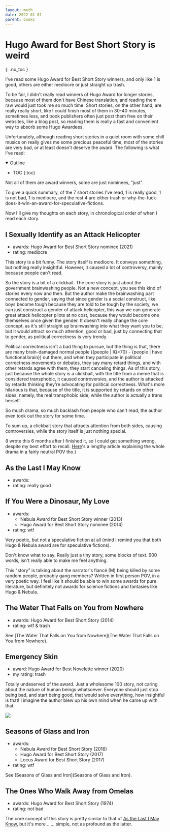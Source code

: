 ```yaml
---
layout: meth
date: 2022-01-01
parent: books
---
```

# Hugo Award for Best Short Story is weird
{: .no_toc }

I've read some Hugo Award for Best Short Story winners, and only like 1 is good, others are either mediocre or just straight up trash. 

To be fair, I didn't really read winners of Hugo Award for longer stories, because most of them don't have Chinese translation, and reading them raw would just took me so much time. Short stories, on the other hand, are really really short, like I could finish most of them in 30-40 minutes, sometimes less, and book publishers often just post them free on their websites, like a blog post, so reading them is really a fast and convenient way to absorb some Hugo Awardees.

Unfortunately, although reading short stories in a quiet room with some chill musics on really gives me some precious peaceful time, most of the stories are very bad, or at least doesn't deserve the award. The following is what I've read:

<details open markdown="block">
  <summary>
    Outline
  </summary>

- TOC
{:toc}
</details>

Not all of them are award winners, some are just nominees, "just".  

To give a quick summary, of the 7 short stories I've read, 1 is really good, 1 is not bad, 1 is mediocre, and the rest 4 are either trash or why-the-fuck-does-it-win-an-award-for-speculative-fictions.

Now I'll give my thoughts on each story, in chronological order of when I read each story.

## I Sexually Identify as an Attack Helicopter
- awards: Hugo Award for Best Short Story nominee (2021)
- rating: mediocre

This story is a bit funny. The story itself is mediocre. It conveys something, but nothing really insightful. However, it caused a lot of controversy, mainly because people can't read.

So the story is a bit of a clickbait. The core story is just about the government brainwashing people. Not a new concept, you see this kind of stories every now and then. But the author make the brainwashing part connected to gender, saying that since gender is a social construct, like boys become tough because they are told to be tough by the society, we can just construct a gender of attack helicopter, this way we can generate great attack helicopter pilots at no cost, because they would become one themselves once given the gender. It doesn't really change the core concept, as it's still straight up brainwashing into what they want you to be, but it would attract so much attention, good or bad, just by connecting that to gender, as political correctness is very trendy. 

Political correctness isn't a bad thing to pursue, but the thing is that, there are many brain-damaged normal people ({people \| IQ>70} - {people \| have functional brain}) out there, and when they participate in political correctness movements or debates, they say many retard things, and with other retards agree with them, they start canceling things. As of this story, just because the whole story is a clickbait, with the title from a meme that is considered transphobic, it caused controversies, and the author is attacked by retards thinking they're advocating for political correctness. What's more hilarious is that, because of the title, it is supported by retards on other sides, namely, the real transphobic side, while the author is actually a trans herself.

So much drama, so much backlash from people who can't read, the author even took out the story for some time.

To sum up, a clickbait story that attracts attention from both sides, causing controversies, while the story itself is just nothing special.

(I wrote this 6 months after I finished it, so I could get something wrong, despite my best effort to recall. [Here](https://www.vox.com/the-highlight/22543858/isabel-fall-attack-helicopter)'s a lengthy article explaining the whole drama in a fairly neutral POV tho.)

## As the Last I May Know
- awards:
- rating: really good

## If You Were a Dinosaur, My Love
- awards:
	- Nebula Award for Best Short Story winner (2013)
	- Hugo Award for Best Short Story nominee (2014)
- rating: wtf

Very poetic, but not a speculative fiction at all (mind I remind you that both Hugo & Nebula award are for speculative fictions).

Don't know what to say. Really just a tiny story, some blocks of text. 900 words, isn't really able to make me feel anything.

This "story" is talking about the narrator's fiancé (M) being killed by some random people, probably gang members? Written in first person POV, in a very poetic way. I feel like it should be able to win some awards for pure literature, but definitely not awards for science fictions and fantasies like Hugo & Nebula.

## The Water That Falls on You from Nowhere
- awards: Hugo Award for Best Short Story (2014)
- rating: wtf & trash

See [The Water That Falls on You from Nowhere](The Water That Falls on You from Nowhere).

## Emergency Skin
- award: Hugo Award for Best Novelette winner (2020)
- my rating: trash

Totally undeserved of the award. Just a wholesome 100 story, not caring about the nature of human beings whatsoever. Everyone should just stop being bad, and start being good, that would solve everything, how insightful is that! I imagine the author blew up his own mind when he came up with that.

![](https://i.imgur.com/LLXUt0V.png)

## Seasons of Glass and Iron
- awards:
	- Nebula Award for Best Short Story (2016)  
	- Hugo Award for Best Short Story (2017)
	- Locus Award for Best Short Story (2017)
- rating: wtf

See [Seasons of Glass and Iron](Seasons of Glass and Iron).

## The Ones Who Walk Away from Omelas
- awards: Hugo Award for Best Short Story (1974)
- rating: not bad

The core concept of this story is pretty similar to that of [As the Last I May Know](#as-the-last-i-may-know), but it's more ...... simple, not as profound as the latter.